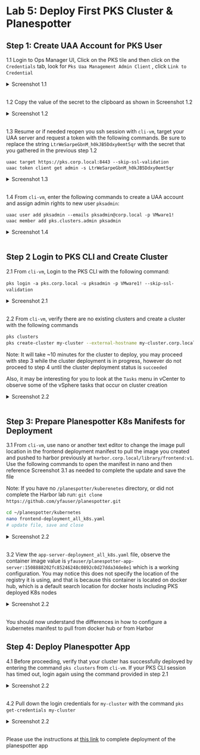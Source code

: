 # Lab 5: Deploy First PKS Cluster & Planespotter

## Step 1: Create UAA Account for PKS User

1.1 Login to Ops Manager UI, Click on the PKS tile and then click on the `Credentials` tab, look for `Pks Uaa Management Admin Client` , click `Link to Credential`

<details><summary>Screenshot 1.1 </summary>
<img src="Images/2018-10-24-05-19-50.png">
</details>
<br/>

1.2 Copy the value of the secret to the clipboard as shown in Screenshot 1.2

<details><summary>Screenshot 1.2 </summary>
<img src="Images/2018-10-24-05-21-27.png">
</details>
<br/>

1.3 Resume or if needed reopen you ssh session with `cli-vm`, target your UAA server and request a token with the following commands. Be sure to replace the string `LtrWeSarpeGbnM_h0kJB5Ddxy0emt5qr` with the secret that you gathered in the previous step 1.2

```bash:
uaac target https://pks.corp.local:8443 --skip-ssl-validation
uaac token client get admin -s LtrWeSarpeGbnM_h0kJB5Ddxy0emt5qr
```

<details><summary>Screenshot 1.3 </summary>
<img src="Images/2018-10-24-05-37-12.png">
</details>
<br/>

1.4 From `cli-vm`, enter the following commands to create a UAA account and assign admin rights to new user `pksadmin`:

```bash:
uaac user add pksadmin --emails pksadmin@corp.local -p VMware1!
uaac member add pks.clusters.admin pksadmin
```

<details><summary>Screenshot 1.4 </summary>
<img src="Images/2018-10-24-05-43-06.png">
</details>
<br/>

## Step 2 Login to PKS CLI and Create Cluster

2.1 From `cli-vm`, Login to the PKS CLI with the following command:

`pks login -a pks.corp.local -u pksadmin -p VMware1! --skip-ssl-validation`

<details><summary>Screenshot 2.1 </summary>
<img src="Images/2018-10-24-05-43-06.png">
</details>
<br/>

2.2 From `cli-vm`, verify there are no existing clusters and create a cluster with the following commands

```bash
pks clusters
pks create-cluster my-cluster --external-hostname my-cluster.corp.local --plan small
```

Note: It will take ~10 minutes for the cluster to deploy, you may proceed with step 3 while the cluster deployment is in progress, however do not proceed to step 4 until the cluster deployment status is `succeeded`

Also, it may be interesting for you to look at the `Tasks` menu in vCenter to observe some of the vSphere tasks that occur on cluster creation

<details><summary>Screenshot 2.2 </summary>
<img src="Images/2018-10-24-06-00-15.png">
</details>
<br/>

## Step 3: Prepare Planespotter K8s Manifests for Deployment

3.1 From `cli-vm`, use nano or another text editor to change the image pull location in the frontend deployment manifest to pull the image you created and pushed to harbor previously at  `harbor.corp.local/library/frontend:v1`. Use the following commands to open the manifest in nano and then reference Screenshot 3.1 as needed to complete the update and save the file

Note: If you have no `/planespotter/kuberenetes` directory, or did not complete the Harbor lab run:  `git clone https://github.com/yfauser/planespotter.git`

```bash
cd ~/planespotter/kubernetes
nano frontend-deployment_all_k8s.yaml
# update file, save and close
```

<details><summary>Screenshot 2.2 </summary>
<img src="Images/2018-10-24-06-46-07.png">
</details>
<br/>

3.2 View the `app-server-deployment_all_k8s.yaml` file, observe the container image value is `yfauser/planespotter-app-server:1508888202fc85246248c0892c0d27dda34de8e1` which is a working configuration. You may notice this does not specify the location of the registry it is using, and that is because this container is located on docker hub, which is a default search location for docker hosts including PKS deployed K8s nodes

<details><summary>Screenshot 2.2 </summary>
<img src="Images/2018-10-24-07-07-26.png">
</details>
<br/>

You should now understand the differences in how to configure a kubernetes manifest to pull from docker hub or from Harbor

## Step 4: Deploy Planespotter App

4.1 Before proceeding, verify that your cluster has successfully deployed by entering the command `pks clusters` from `cli-vm`. If your PKS CLI session has timed out, login again using the command provided in step 2.1

<details><summary>Screenshot 2.2 </summary>
<img src="Images/2018-10-24-07-15-44.png">
</details>
<br/>

4.2 Pull down the login credentials for `my-cluster` with the command `pks get-credentials my-cluster`

<details><summary>Screenshot 2.2 </summary>
<img src="Images/2018-10-24-07-17-19.png">
</details>
<br/>

Please use the instructions at [this link](https://github.com/Boskey/run_kubernetes_with_vmware/wiki/Deploy-Plane-Spotter) to complete deployment of the planespotter app
